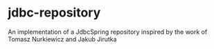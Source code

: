# jdbc-repository
An implementation of a JdbcSpring repository inspired by the work of  Tomasz Nurkiewicz and Jakub Jirutka
